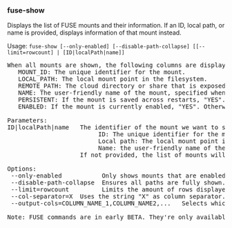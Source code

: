 ### fuse-show
Displays the list of FUSE mounts and their information. If an ID, local path, or name is provided, displays information of that mount instead.

Usage: `fuse-show [--only-enabled] [--disable-path-collapse] [[--limit=rowcount] | [ID|localPath|name]]`
<pre>
When all mounts are shown, the following columns are displayed:
   MOUNT_ID: The unique identifier for the mount.
   LOCAL_PATH: The local mount point in the filesystem.
   REMOTE_PATH: The cloud directory or share that is exposed locally.
   NAME: The user-friendly name of the mount, specified when it was added or by fuse-config.
   PERSISTENT: If the mount is saved across restarts, "YES". Otherwise, "NO".
   ENABLED: If the mount is currently enabled, "YES". Otherwise, "NO".

Parameters:
ID|localPath|name   The identifier of the mount we want to show. It can be one of the following:
                         ID: The unique identifier for the mount.
                         Local path: The local mount point in the filesystem.
                         Name: the user-friendly name of the mount, set when it was added or by fuse-config.
                    If not provided, the list of mounts will be shown instead.

Options:
 --only-enabled           Only shows mounts that are enabled.
 --disable-path-collapse  Ensures all paths are fully shown. By default long paths are truncated for readability.
 --limit=rowcount         Limits the amount of rows displayed. Set to 0 to display unlimited rows. Default is unlimited.
 --col-separator=X	Uses the string "X" as column separator. Otherwise, spaces will be added between columns to align them.
 --output-cols=COLUMN_NAME_1,COLUMN_NAME2,...	Selects which columns to show and their order.

Note: FUSE commands are in early BETA. They're only available on Linux. If you experience any issues, please contact support@mega.nz.
</pre>
